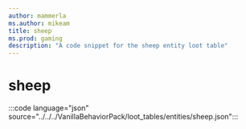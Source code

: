```yaml
---
author: mammerla
ms.author: mikeam
title: sheep
ms.prod: gaming
description: "A code snippet for the sheep entity loot table"
---
```


# sheep

:::code language="json" source="../../../VanillaBehaviorPack/loot_tables/entities/sheep.json":::

